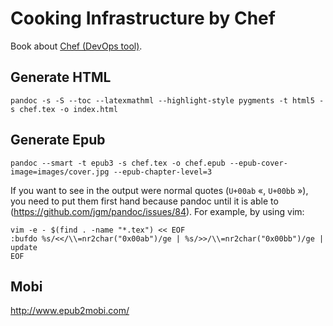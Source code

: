 # Cooking Infrastructure by Chef

Book about [Chef (DevOps tool)](http://www.getchef.com/chef/).

## Generate HTML

    pandoc -s -S --toc --latexmathml --highlight-style pygments -t html5 -s chef.tex -o index.html

## Generate Epub

    pandoc --smart -t epub3 -s chef.tex -o chef.epub --epub-cover-image=images/cover.jpg --epub-chapter-level=3

If you want to see in the output were normal quotes (`U+00ab` &laquo;, `U+00bb` &raquo;), you need to put them first hand because pandoc until it is able to (https://github.com/jgm/pandoc/issues/84). For example, by using vim:

    vim -e - $(find . -name "*.tex") << EOF
    :bufdo %s/<</\\=nr2char("0x00ab")/ge | %s/>>/\\=nr2char("0x00bb")/ge | update
    EOF


## Mobi

http://www.epub2mobi.com/